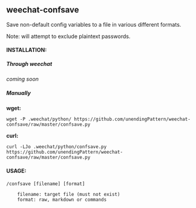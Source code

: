 ## weechat-confsave

Save non-default config variables to a file in various different formats.

Note: will attempt to exclude plaintext passwords.


#### INSTALLATION:
##### Through weechat
*coming soon*

##### Manually
**wget:**
```
wget -P .weechat/python/ https://github.com/unendingPattern/weechat-confsave/raw/master/confsave.py
```

**curl:**
```
curl -LJo .weechat/python/confsave.py https://github.com/unendingPattern/weechat-confsave/raw/master/confsave.py
```


#### USAGE:
```
/confsave [filename] [format]

    filename: target file (must not exist)
    format: raw, markdown or commands
```